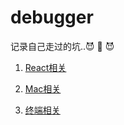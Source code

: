 # debugger
记录自己走过的坑..😈 💜 😈

1. [React相关](https://github.com/YaliixxG/debugger/blob/master/aboutReact.md)

2. [Mac相关](https://github.com/YaliixxG/debugger/blob/master/aboutMac.md)

3. [终端相关](https://github.com/YaliixxG/debugger/blob/master/aboutTerminal.md)

